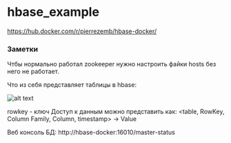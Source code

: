 # hbase_example

https://hub.docker.com/r/pierrezemb/hbase-docker/

### Заметки

Чтбы нормально работал zookeeper нужно настроить файки hosts
без него не работает.

Что из себя представляет таблицы в hbase:

![alt text](https://habrastorage.org/getpro/habr/post_images/72f/db4/418/72fdb44187d02c8affdc9740eb691115.png)

rowkey - ключ
Доступ к данным можно представить как:
<table, RowKey, Column Family, Column, timestamp> -> Value

Веб консоль БД: http://hbase-docker:16010/master-status
